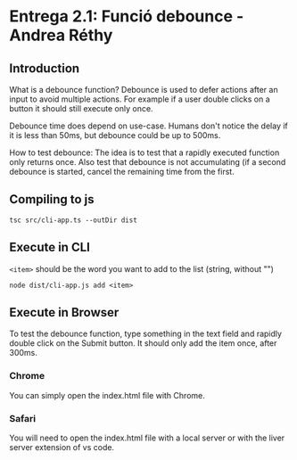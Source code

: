 # Entrega 2.1: Funció debounce - Andrea Réthy

## Introduction

What is a debounce function? Debounce is used to defer actions after an input to avoid multiple actions. For example if a user double clicks on a button it should still execute only once.

Debounce time does depend on use-case. Humans don't notice the delay if it is less than 50ms, but debounce could be up to 500ms.

How to test debounce: The idea is to test that a rapidly executed function only returns once. Also test that debounce is not accumulating (if a second debounce is started, cancel the remaining time from the first.

## Compiling to js

```
tsc src/cli-app.ts --outDir dist
```

## Execute in CLI

`<item>` should be the word you want to add to the list (string, without "")

```
node dist/cli-app.js add <item>
```

## Execute in Browser

To test the debounce function, type something in the text field and rapidly double click on the Submit button. It should only add the item once, after 300ms.

### Chrome

You can simply open the index.html file with Chrome.

### Safari

You will need to open the index.html file with a local server or with the liver server extension of vs code.

